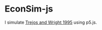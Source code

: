 # EconSim-js

I simulate [Trejos and Wright 1995](https://www.jstor.org/stable/2138721) using p5.js.
